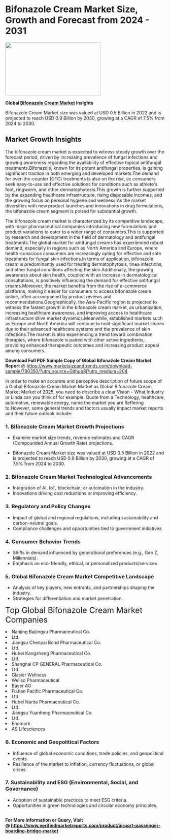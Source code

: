 <H1>Bifonazole Cream Market Size, Growth and Forecast from 2024 - 2031</H1><img class="aligncenter size-medium wp-image-584254" src="https://thirdeyenews.in/wp-content/uploads/2024/09/Global-Market-Research-300x168.jpeg" alt="" width="300" height="168" /><p><strong>Global&nbsp;<a href="https://www.marketsizeandtrends.com/download-sample/780350/?utm_source=Github8j?utm_medium=204">Bifonazole Cream Market</a> Insights</strong></p><p>Bifonazole Cream Market size was valued at USD 0.5 Billion in 2022 and is projected to reach USD 0.9 Billion by 2030, growing at a CAGR of 7.5% from 2024 to 2030.</p><p><h2>Market Growth Insights</h2> <p>The bifonazole cream market is expected to witness steady growth over the forecast period, driven by increasing prevalence of fungal infections and growing awareness regarding the availability of effective topical antifungal treatments.Bifonazole, known for its potent antifungal properties, is gaining significant traction in both emerging and developed markets.The demand for over-the-counter (OTC) treatments is also on the rise, as consumers seek easy-to-use and effective solutions for conditions such as athlete's foot, ringworm, and other dermatophytosis.This growth is further supported by the expanding healthcare infrastructure, rising disposable incomes, and the growing focus on personal hygiene and wellness.As the market diversifies with new product launches and innovations in drug formulations, the bifonazole cream segment is poised for substantial growth.</p> <p>The bifonazole cream market is characterized by its competitive landscape, with major pharmaceutical companies introducing new formulations and product variations to cater to a wider range of consumers.This is supported by research and development in the field of dermatology and antifungal treatments.The global market for antifungal creams has experienced robust demand, especially in regions such as North America and Europe, where health-conscious consumers are increasingly opting for effective and safe treatments for fungal skin infections.In terms of application, bifonazole cream is predominantly used for treating dermatophytosis, tinea infections, and other fungal conditions affecting the skin.Additionally, the growing awareness about skin health, coupled with an increase in dermatological consultations, is positively influencing the demand for effective antifungal creams.Moreover, the market benefits from the rise of e-commerce platforms, making it easier for consumers to access bifonazole cream online, often accompanied by product reviews and recommendations.Geographically, the Asia-Pacific region is projected to witness the fastest growth in the bifonazole cream market, as urbanization, increasing healthcare awareness, and improving access to healthcare infrastructure drive market dynamics.Meanwhile, established markets such as Europe and North America will continue to hold significant market shares due to their advanced healthcare systems and the prevalence of skin infections.The market is also experiencing a trend toward combination therapies, where bifonazole is paired with other active ingredients, providing enhanced therapeutic outcomes and increasing product appeal among consumers.</p><p><span class=""><strong>Download Full PDF Sample Copy of Global Bifonazole Cream Market Report</strong> @ <a href="https://www.marketsizeandtrends.com/download-sample/780350/?utm_source=Github8j?utm_medium=204" target="_blank">https://www.marketsizeandtrends.com/download-sample/780350/?utm_source=Github8j?utm_medium=204</a></span></p><p>In order to make an accurate and perceptive description of future scope of a Global&nbsp;Bifonazole Cream Market Market as Global&nbsp;Bifonazole Cream Market Market of 2025, you need to describe a clear Vision &ndash; What Industry or Linda can you think of for example: Quote from a Technology, healthcare, automotive, renewable energy, name the market you are Reffering to.However, some general trends and factors usually impact market reports and their future outlook include:</p><h3>1.&nbsp;<strong>Bifonazole Cream Market Growth Projections</strong></h3><ul><li>Examine market size trends, revenue estimates and CAGR (Compounded Annual Growth Rate) projections.</li><li><p>Bifonazole Cream Market size was valued at USD 0.5 Billion in 2022 and is projected to reach USD 0.9 Billion by 2030, growing at a CAGR of 7.5% from 2024 to 2030.</p></li></ul><h3>2.&nbsp;<strong>Bifonazole Cream Market Technological Advancements</strong></h3><ul><li>Integration of AI, IoT, blockchain, or automation in the industry.</li><li>Innovations driving cost reductions or improving efficiency.</li></ul><h3>3.&nbsp;<strong>Regulatory and Policy Changes</strong></h3><ul><li>Impact of global and regional regulations, including sustainability and carbon-neutral goals.</li><li>Compliance challenges and opportunities tied to government initiatives.</li></ul><h3>4.&nbsp;<strong>Consumer Behavior Trends</strong></h3><ul><li>Shifts in demand influenced by generational preferences (e.g., Gen Z, Millennials).</li><li>Emphasis on eco-friendly, ethical, or personalized products/services.</li></ul><h3>5.&nbsp;<strong>Global Bifonazole Cream Market Competitive Landscape</strong></h3><ul><li>Analysis of key players, new entrants, and partnerships shaping the industry.</li><li>Strategies for differentiation and market penetration.</li></ul><p data-pm-slice="1 1 []"><span style="color: inherit; font-family: inherit; font-size: 25px;">Top Global Bifonazole Cream Market Companies</span></p><div class="" data-test-id=""><p><li>Nanjing Baijingyu Pharmaceutical Co.</li><li> Ltd.</li><li> Jiangsu Chenpai Bond Pharmaceutical Co.</li><li> Ltd.</li><li> Hubei Kangzheng Pharmaceutical Co.</li><li> Ltd.</li><li> Shanghai CP GENERAL Pharmaceutical Co.</li><li> Ltd.</li><li> Glasier Wellness</li><li> Wellso Pharmaceutical</li><li> Bayer AG</li><li> FuJian Pacific Pharmaceutical Co.</li><li> Ltd.</li><li> Hubei Narita Pharmaceutical Co.</li><li> Ltd.</li><li> Jiangsu Yuanheng Pharmaceutical Co.</li><li>Ltd.</li><li> Enomark</li><li> AS Lifesciences</li></p></div><h3>6.&nbsp;<strong>Economic and Geopolitical Factors</strong></h3><ul><li>Influence of global economic conditions, trade policies, and geopolitical events.</li><li>Resilience of the market to inflation, currency fluctuations, or global crises.</li></ul><h3>7.&nbsp;<strong>Sustainability and ESG (Environmental, Social, and Governance)</strong></h3><ul><li>Adoption of sustainable practices to meet ESG criteria.</li><li>Opportunities in green technologies and circular economy principles.</li></ul><h2><strong style="font-size: 14px;">For More Information or Query, Visit @&nbsp;</strong><a style="background-color: #ffffff; font-size: 14px;" href="https://www.marketsizeandtrends.com/report/bifonazole-cream-market/" target="_blank">https://www.verifiedmarketreports.com/product/airport-passenger-boarding-bridge-market</a></h2>